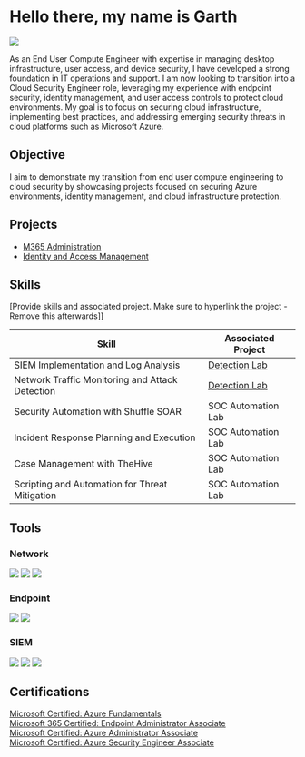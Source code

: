 # Hello there, my name is Garth
<a href="https://www.linkedin.com/in/garth-meyer/"><img src="https://img.shields.io/badge/-LinkedIn-0072b1?&style=for-the-badge&logo=linkedin&logoColor=white" /></a>



As an End User Compute Engineer with expertise in managing desktop infrastructure, user access, and device security, I have developed a strong foundation in IT operations and support. I am now looking to transition into a Cloud Security Engineer role, leveraging my experience with endpoint security, identity management, and user access controls to protect cloud environments. My goal is to focus on securing cloud infrastructure, implementing best practices, and addressing emerging security threats in cloud platforms such as Microsoft Azure.

## Objective


I aim to demonstrate my transition from end user compute engineering to cloud security by showcasing projects focused on securing Azure environments, identity management, and cloud infrastructure protection.

## Projects
- <a href="https://github.com/GarthMeyer/M365-Administration">M365 Administration</a>
- <a href="https://github.com/GarthMeyer/Identity-and-Access-Management">Identity and Access Management</a>

## Skills
[Provide skills and associated project. Make sure to hyperlink the project - Remove this afterwards]]

| Skill                                         | Associated Project         |
|-----------------------------------------------|----------------------------|
| SIEM Implementation and Log Analysis          | <a href="https://github.com/GarthMeyer/Azure-Security-Projects">Detection Lab</a>|
| Network Traffic Monitoring and Attack Detection | <a href="https://google.com">Detection Lab</a>|
| Security Automation with Shuffle SOAR         | SOC Automation Lab|
| Incident Response Planning and Execution      | SOC Automation Lab|
| Case Management with TheHive                  | SOC Automation Lab|
| Scripting and Automation for Threat Mitigation | SOC Automation Lab|

## Tools

### Network
<div>
    <img src="https://img.shields.io/badge/-Wireshark-1679A7?&style=for-the-badge&logo=Wireshark&logoColor=white" />
    <img src="https://img.shields.io/badge/-Suricata-EF3B2D?&style=for-the-badge&logo=Suricata&logoColor=white" />
    <img src="https://img.shields.io/badge/-Zeek-777BB4?&style=for-the-badge&logo=Zeek&logoColor=white" />
</div>

### Endpoint
<div>
    <img src="https://img.shields.io/badge/-Microsoft_Defender_for_Endpoint-00A4EF?&style=for-the-badge&logo=Microsoft&logoColor=white" />
    <img src="https://img.shields.io/badge/-Velociraptor-4B275F?&style=for-the-badge&logo=Velociraptor&logoColor=white" />
</div>

### SIEM
<div>
    <img src="https://img.shields.io/badge/-Microsoft_Sentinel-0078D4?&style=for-the-badge&logo=Microsoft&logoColor=white" />
    <img src="https://img.shields.io/badge/-Splunk-000000?&style=for-the-badge&logo=Splunk&logoColor=white" />
    <img src="https://img.shields.io/badge/-Elastic-005571?&style=for-the-badge&logo=Elastic&logoColor=white" />
</div>

## Certifications
<div>
<a href="https://learn.microsoft.com/api/credentials/share/en-us/GarthMeyer-0546/62A2452FD5FA52DB?sharingId=134D621588E15CA0">Microsoft Certified: Azure Fundamentals</a><br>
<a href="https://learn.microsoft.com/api/credentials/share/en-us/GarthMeyer-0546/B12D1C2AC01D57E7?sharingId=134D621588E15CA0">Microsoft 365 Certified: Endpoint Administrator Associate</a><br>
<a href="https://learn.microsoft.com/api/credentials/share/en-us/GarthMeyer-0546/EF4D6A035A3B7604?sharingId=134D621588E15CA0">Microsoft Certified: Azure Administrator Associate</a><br>
<a href="https://learn.microsoft.com/en-us/users/garthmeyer-0546/credentials/certification/azure-security-engineer?tab=credentials-tab">Microsoft Certified: Azure Security Engineer Associate</a>
</div>
